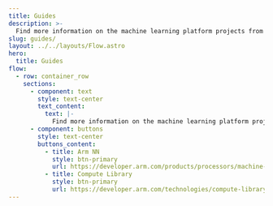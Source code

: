 ```yaml
---
title: Guides
description: >-
  Find more information on the machine learning platform projects from the existing Arm developer websites.
slug: guides/
layout: ../../layouts/Flow.astro
hero:
  title: Guides
flow:
  - row: container_row
    sections:
      - component: text
        style: text-center
        text_content:
          text: |-
            Find more information on the machine learning platform projects from the existing Arm developer websites:
      - component: buttons
        style: text-center
        buttons_content:
          - title: Arm NN
            style: btn-primary
            url: https://developer.arm.com/products/processors/machine-learning/arm-nn
          - title: Compute Library
            style: btn-primary
            url: https://developer.arm.com/technologies/compute-library
---
```

